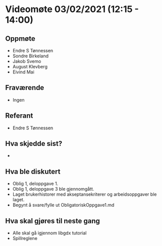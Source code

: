 # Videomøte 03/02/2021 (12:15 - 14:00)

## Oppmøte
* Endre S Tønnessen
* Sondre Birkeland
* Jakob Svemo
* August Klevberg
* Eivind Mai

## Fraværende
* Ingen

## Referant
* Endre S Tønnessen

## Hva skjedde sist?
* 
## Hva ble diskutert
* Oblig 1, deloppgave 1.
* Oblig 1, deloppgave 3 ble gjennomgått. 
* Laget brukerhistorer med akseptansekriterer og arbeidsoppgaver ble laget.
* Begynt å svare/fylle ut ObligatoriskOppgave1.md

## Hva skal gjøres til neste gang
* Alle skal gå igjennom libgdx tutorial
* Spillreglene




